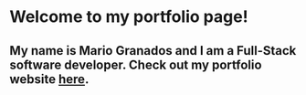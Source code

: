 # Welcome to my portfolio page! 
## My name is Mario Granados and I am a Full-Stack software developer. Check out my portfolio website <a href='https://mariogranados.github.io'>here</a>.
